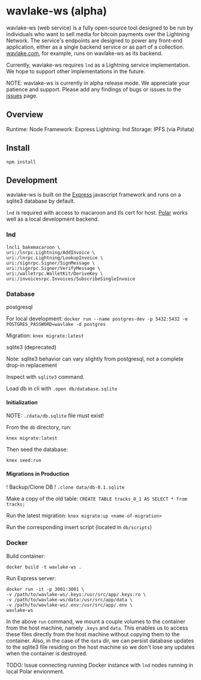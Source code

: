 # wavlake-ws (alpha)

wavlake-ws (web service) is a fully open-source tool designed to be run by individuals who want to sell media for bitcoin payments over the Lightning Network. The service's endpoints are designed to power any front-end application, either as a single backend service or as part of a collection. [wavlake.com](https://wavlake.com), for example, runs on wavlake-ws as its backend.

Currently, wavlake-ws requires `lnd` as a Lightning service implementation. We hope to support other implementations in the future.

NOTE: wavlake-ws is currently in alpha release mode. We appreciate your patience and support. Please add any findings of bugs or issues to the [issues](https://github.com/wavlake/wavlake-ws/issues) page.

## Overview

Runtime: Node
Framework: Express
Lightning: lnd
Storage: IPFS (via Piñata)

## Install

`npm install`


## Development

wavlake-ws is built on the [Express](https://expressjs.com/) javascript framework and runs on a sqlite3 database by default.

`lnd` is required with access to macaroon and tls cert for host. [Polar](https://lightningpolar.com/) works well as a local development backend.

### lnd

```
lncli bakemacaroon \
uri:/lnrpc.Lightning/AddInvoice \
uri:/lnrpc.Lightning/LookupInvoice \
uri:/signrpc.Signer/SignMessage \
uri:/signrpc.Signer/VerifyMessage \
uri:/walletrpc.WalletKit/DeriveKey \
uri:/invoicesrpc.Invoices/SubscribeSingleInvoice
```

### Database 

postgresql

For local development:
`docker run --name postgres-dev -p 5432:5432 -e POSTGRES_PASSWORD=wavlake -d postgres`

Migration:
`knex migrate:latest`

sqlite3 (deprecated)

Note: sqlite3 behavior can vary slightly from postgresql, not a complete drop-in replacement

Inspect with `sqlite3` command.

Load db in cli with
`.open db/database.sqlite`


#### Initialization
NOTE: `./data/db.sqlite` file must exist!

From the `db` directory, run:

`knex migrate:latest`

Then seed the database:

`knex seed:run`

#### Migrations in Production

! Backup/Clone DB !
`.clone data/db-0.1.sqlite`

Make a copy of the old table:
`CREATE TABLE tracks_0_1 AS SELECT * from tracks;`

Run the latest migration:
`knex migrate:up <name-of-migration>`

Run the corresponding insert script (located in `db/scripts`)

### Docker

Build container:

`docker build -t wavlake-ws .`

Run Express server:

```
docker run -it -p 3001:3001 \
-v /path/to/wavlake-ws/.keys:/usr/src/app/.keys:ro \
-v /path/to/wavlake-ws/data:/usr/src/app/data \
-v /path/to/wavlake-ws/.env:/usr/src/app/.env \
wavlake-ws
```

In the above `run` command, we mount a couple volumes to the container from the host machine, namely `.keys` and `data`. This enables us to access these files directly from the host machine without copying them to the container. Also, in the case of the `data` dir, we can persist database updates to the sqlite3 file residing on the host machine so we don't lose any updates when the container is destroyed.

TODO: Issue connecting running Docker instance with `lnd` nodes running in local Polar envionment.